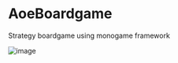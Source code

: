 # AoeBoardgame
Strategy boardgame using monogame framework

![image](https://user-images.githubusercontent.com/30334336/205904088-8e93754b-6b09-4ede-94bc-60e56f15c205.png)
